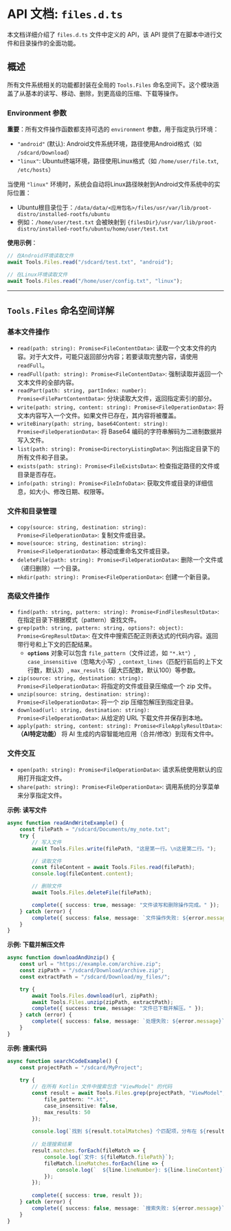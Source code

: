 # API 文档: `files.d.ts`

本文档详细介绍了 `files.d.ts` 文件中定义的 API，该 API 提供了在脚本中进行文件和目录操作的全面功能。

## 概述

所有文件系统相关的功能都封装在全局的 `Tools.Files` 命名空间下。这个模块涵盖了从基本的读写、移动、删除，到更高级的压缩、下载等操作。

### Environment 参数

**重要**：所有文件操作函数都支持可选的 `environment` 参数，用于指定执行环境：

- `"android"` (默认): Android文件系统环境，路径使用Android格式（如 `/sdcard/Download`）
- `"linux"`: Ubuntu终端环境，路径使用Linux格式（如 `/home/user/file.txt`, `/etc/hosts`）

当使用 `"linux"` 环境时，系统会自动将Linux路径映射到Android文件系统中的实际位置：
- Ubuntu根目录位于：`/data/data/<应用包名>/files/usr/var/lib/proot-distro/installed-rootfs/ubuntu`
- 例如：`/home/user/test.txt` 会被映射到 `{filesDir}/usr/var/lib/proot-distro/installed-rootfs/ubuntu/home/user/test.txt`

**使用示例**：
```typescript
// 在Android环境读取文件
await Tools.Files.read("/sdcard/test.txt", "android");

// 在Linux环境读取文件
await Tools.Files.read("/home/user/config.txt", "linux");
```

---

## `Tools.Files` 命名空间详解

### 基本文件操作

-   `read(path: string): Promise<FileContentData>`: 读取一个文本文件的内容。对于大文件，可能只返回部分内容；若要读取完整内容，请使用 `readFull`。
-   `readFull(path: string): Promise<FileContentData>`: 强制读取并返回一个文本文件的全部内容。
-   `readPart(path: string, partIndex: number): Promise<FilePartContentData>`: 分块读取大文件，返回指定索引的部分。
-   `write(path: string, content: string): Promise<FileOperationData>`: 将文本内容写入一个文件。如果文件已存在，其内容将被覆盖。
-   `writeBinary(path: string, base64Content: string): Promise<FileOperationData>`: 将 Base64 编码的字符串解码为二进制数据并写入文件。
-   `list(path: string): Promise<DirectoryListingData>`: 列出指定目录下的所有文件和子目录。
-   `exists(path: string): Promise<FileExistsData>`: 检查指定路径的文件或目录是否存在。
-   `info(path: string): Promise<FileInfoData>`: 获取文件或目录的详细信息，如大小、修改日期、权限等。

### 文件和目录管理

-   `copy(source: string, destination: string): Promise<FileOperationData>`: 复制文件或目录。
-   `move(source: string, destination: string): Promise<FileOperationData>`: 移动或重命名文件或目录。
-   `deleteFile(path: string): Promise<FileOperationData>`: 删除一个文件或（递归删除）一个目录。
-   `mkdir(path: string): Promise<FileOperationData>`: 创建一个新目录。

### 高级文件操作

-   `find(path: string, pattern: string): Promise<FindFilesResultData>`: 在指定目录下根据模式（pattern）查找文件。
-   `grep(path: string, pattern: string, options?: object): Promise<GrepResultData>`: 在文件中搜索匹配正则表达式的代码内容。返回带行号和上下文的匹配结果。
    -   **`options`** 对象可以包含 `file_pattern`（文件过滤，如 `"*.kt"`）, `case_insensitive`（忽略大小写）, `context_lines`（匹配行前后的上下文行数，默认3）, `max_results`（最大匹配数，默认100）等参数。
-   `zip(source: string, destination: string): Promise<FileOperationData>`: 将指定的文件或目录压缩成一个 zip 文件。
-   `unzip(source: string, destination: string): Promise<FileOperationData>`: 将一个 zip 压缩包解压到指定目录。
-   `download(url: string, destination: string): Promise<FileOperationData>`: 从给定的 URL 下载文件并保存到本地。
-   `apply(path: string, content: string): Promise<FileApplyResultData>`: **（AI特定功能）** 将 AI 生成的内容智能地应用（合并/修改）到现有文件中。

### 文件交互

-   `open(path: string): Promise<FileOperationData>`: 请求系统使用默认的应用打开指定文件。
-   `share(path: string): Promise<FileOperationData>`: 调用系统的分享菜单来分享指定文件。

**示例: 读写文件**
```typescript
async function readAndWriteExample() {
    const filePath = "/sdcard/Documents/my_note.txt";
    try {
        // 写入文件
        await Tools.Files.write(filePath, "这是第一行。\n这是第二行。");

        // 读取文件
        const fileContent = await Tools.Files.read(filePath);
        console.log(fileContent.content);

        // 删除文件
        await Tools.Files.deleteFile(filePath);

        complete({ success: true, message: "文件读写和删除操作完成。" });
    } catch (error) {
        complete({ success: false, message: `文件操作失败: ${error.message}` });
    }
}
```

**示例: 下载并解压文件**
```typescript
async function downloadAndUnzip() {
    const url = "https://example.com/archive.zip";
    const zipPath = "/sdcard/Download/archive.zip";
    const extractPath = "/sdcard/Download/my_files/";

    try {
        await Tools.Files.download(url, zipPath);
        await Tools.Files.unzip(zipPath, extractPath);
        complete({ success: true, message: "文件已下载并解压。" });
    } catch (error) {
        complete({ success: false, message: `处理失败: ${error.message}` });
    }
}
```

**示例: 搜索代码**
```typescript
async function searchCodeExample() {
    const projectPath = "/sdcard/MyProject";
    
    try {
        // 在所有 Kotlin 文件中搜索包含 "ViewModel" 的代码
        const result = await Tools.Files.grep(projectPath, "ViewModel", {
            file_pattern: "*.kt",
            case_insensitive: false,
            max_results: 50
        });
        
        console.log(`找到 ${result.totalMatches} 个匹配项，分布在 ${result.matches.length} 个文件中`);
        
        // 处理搜索结果
        result.matches.forEach(fileMatch => {
            console.log(`文件: ${fileMatch.filePath}`);
            fileMatch.lineMatches.forEach(line => {
                console.log(`  ${line.lineNumber}: ${line.lineContent}`);
            });
        });
        
        complete({ success: true, result });
    } catch (error) {
        complete({ success: false, message: `搜索失败: ${error.message}` });
    }
}
``` 